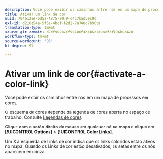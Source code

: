 ```yaml
---
description: Você pode exibir os caminhos entre nós em um mapa de processos em cores.
title: Ativar um link de cor
uuid: 7046128e-6d52-4875-9979-c4c7bad59c9d
exl-id: d210e54a-5f5e-4bcf-b2d2-7a748d7b90ba
translation-type: tm+mt
source-git-commit: d9df90242ef96188f4e4b5e6d04cfef196b0a628
workflow-type: tm+mt
source-wordcount: '86'
ht-degree: 9%

---
```


# Ativar um link de cor{#activate-a-color-link}

Você pode exibir os caminhos entre nós em um mapa de processos em cores.

O esquema de cores depende da legenda de cores aberta no espaço de trabalho. Consulte [Legendas de cores](../../../../home/c-get-started/c-analysis-vis/c-legends/c-color-leg.md#concept-f84d51dc0d6547f981d0642fc2d01358).

Clique com o botão direito do mouse em qualquer nó no mapa e clique em **[!UICONTROL Options]** > **[!UICONTROL Color Links]**.

Um X à esquerda de Links de cor indica que os links coloridos estão ativos no mapa. Quando os Links de cor estão desativados, as setas entre os nós aparecem em cinza.
